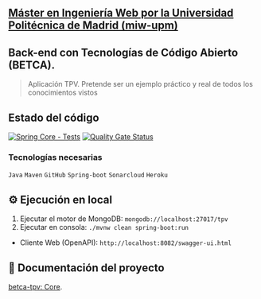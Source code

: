 ## [Máster en Ingeniería Web por la Universidad Politécnica de Madrid (miw-upm)](http://miw.etsisi.upm.es)

## Back-end con Tecnologías de Código Abierto (BETCA).

> Aplicación TPV. Pretende ser un ejemplo práctico y real de todos los conocimientos vistos

## Estado del código

[![Spring Core - Tests](https://github.com/miw-upm/betca-tpv-core/actions/workflows/ci.yml/badge.svg)](https://github.com/miw-upm/betca-tpv-core/actions/workflows/ci.yml)
[![Quality Gate Status](https://sonarcloud.io/api/project_badges/measure?branch=develop&project=es.upm.miw%3Abetca-tpv-core&metric=alert_status)](https://sonarcloud.io/dashboard?id=es.upm.miw%3Abetca-tpv-core&branch=develop)

### Tecnologías necesarias

`Java` `Maven` `GitHub` `Spring-boot` `Sonarcloud` `Heroku`

## :gear: Ejecución en local

1. Ejecutar el motor de MongoDB: `mongodb://localhost:27017/tpv`
1. Ejecutar en consola: `./mvnw clean spring-boot:run`

* Cliente Web (OpenAPI): `http://localhost:8082/swagger-ui.html`

## :book: Documentación del proyecto
[betca-tpv: Core](https://github.com/miw-upm/betca-tpv#back-end-core).
